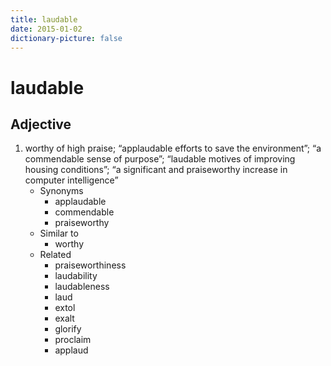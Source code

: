 ```yaml
---
title: laudable
date: 2015-01-02
dictionary-picture: false
---
```


# laudable


## Adjective

1. worthy of high praise; “applaudable efforts to save the environment”; “a commendable sense of purpose”; “laudable motives of improving housing conditions”; “a significant and praiseworthy increase in computer intelligence”
	- Synonyms
		- applaudable
		- commendable
		- praiseworthy
	- Similar to
		- worthy
	- Related
		- praiseworthiness
		- laudability
		- laudableness
		- laud
		- extol
		- exalt
		- glorify
		- proclaim
		- applaud
